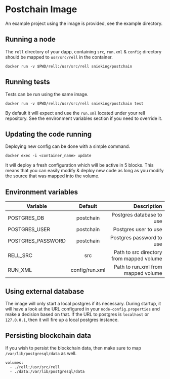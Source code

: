 # Postchain Image

An example project using the image is provided, see the example directory.

## Running a node

The `rell` directory of your dapp, containing `src`, `run.xml` & `config` directory should be mapped to `usr/src/rell` in the container.

```
docker run -v $PWD/rell:/usr/src/rell snieking/postchain
```

## Running tests

Tests can be run using the same image.

```
docker run -v $PWD/rell:/usr/src/rell snieking/postchain test
```

By default it will expect and use the `run.xml` located under your rell repository. See the environment variables section if you need to override it.

## Updating the code running

Deploying new config can be done with a simple command.

```
docker exec -i <container_name> update
```

It will deploy a fresh configuration which will be active in 5 blocks. This means that you can easily modify & deploy new code as long as you modify the source that was mapped into the volume.

## Environment variables

| Variable          |    Default     |                              Description |
| ----------------- | :------------: | ---------------------------------------: |
| POSTGRES_DB       |   postchain    |                 Postgres database to use |
| POSTGRES_USER     |   postchain    |                     Postgres user to use |
| POSTGRES_PASSWORD |   postchain    |                 Postgres password to use |
| RELL_SRC          |      src       | Path to src directory from mapped volume |
| RUN_XML           | config/run.xml |       Path to run.xml from mapped volume |

## Using external database

The image will only start a local postgres if its necessary. During startup, it will have a look at the URL configured in your `node-config.properties` and make a decision based on that. If the URL to postgres is `localhost` or `127.0.0.1`, then it will fire up a local postgres instance.

## Persisting blockchain data

If you wish to persist the blockchain data, then make sure to map `/var/lib/postgresql/data` as well.

```
volumes:
  - ./rell:/usr/src/rell
  - ./data:/var/lib/postgresql/data
```
